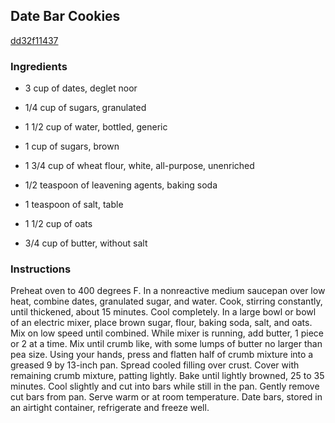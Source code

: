 ## Date Bar Cookies

[dd32f11437](http://www.foodnetwork.com/recipes/date-bar-cookies-recipe.html)

### Ingredients

 - 3 cup of dates, deglet noor

 - 1/4 cup of sugars, granulated

 - 1 1/2 cup of water, bottled, generic

 - 1 cup of sugars, brown

 - 1 3/4 cup of wheat flour, white, all-purpose, unenriched

 - 1/2 teaspoon of leavening agents, baking soda

 - 1 teaspoon of salt, table

 - 1 1/2 cup of oats

 - 3/4 cup of butter, without salt

### Instructions

Preheat oven to 400 degrees F. In a nonreactive medium saucepan over low heat, combine dates, granulated sugar, and water. Cook, stirring constantly, until thickened, about 15 minutes. Cool completely. In a large bowl or bowl of an electric mixer, place brown sugar, flour, baking soda, salt, and oats. Mix on low speed until combined. While mixer is running, add butter, 1 piece or 2 at a time. Mix until crumb like, with some lumps of butter no larger than pea size. Using your hands, press and flatten half of crumb mixture into a greased 9 by 13-inch pan. Spread cooled filling over crust. Cover with remaining crumb mixture, patting lightly. Bake until lightly browned, 25 to 35 minutes. Cool slightly and cut into bars while still in the pan. Gently remove cut bars from pan. Serve warm or at room temperature. Date bars, stored in an airtight container, refrigerate and freeze well.